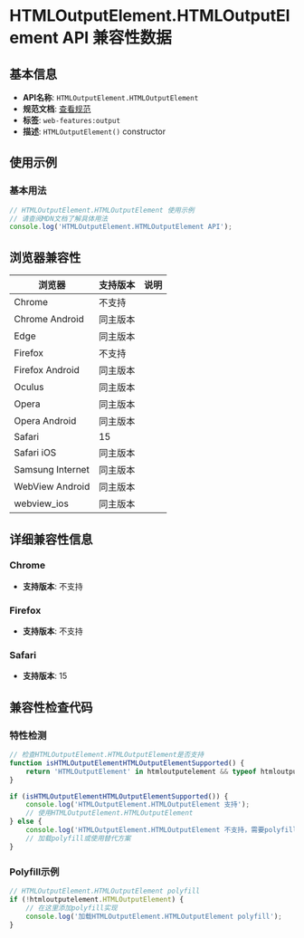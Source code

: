 # HTMLOutputElement.HTMLOutputElement API 兼容性数据

## 基本信息

- **API名称**: `HTMLOutputElement.HTMLOutputElement`
- **规范文档**: [查看规范](https://html.spec.whatwg.org/multipage/form-elements.html#htmloutputelement)
- **标签**: `web-features:output`
- **描述**: `HTMLOutputElement()` constructor

## 使用示例

### 基本用法

```javascript
// HTMLOutputElement.HTMLOutputElement 使用示例
// 请查阅MDN文档了解具体用法
console.log('HTMLOutputElement.HTMLOutputElement API');
```

## 浏览器兼容性

| 浏览器 | 支持版本 | 说明 |
|--------|----------|------|
| Chrome | 不支持 |  |
| Chrome Android | 同主版本 |  |
| Edge | 同主版本 |  |
| Firefox | 不支持 |  |
| Firefox Android | 同主版本 |  |
| Oculus | 同主版本 |  |
| Opera | 同主版本 |  |
| Opera Android | 同主版本 |  |
| Safari | 15 |  |
| Safari iOS | 同主版本 |  |
| Samsung Internet | 同主版本 |  |
| WebView Android | 同主版本 |  |
| webview_ios | 同主版本 |  |

## 详细兼容性信息

### Chrome

- **支持版本**: 不支持

### Firefox

- **支持版本**: 不支持

### Safari

- **支持版本**: 15

## 兼容性检查代码

### 特性检测

```javascript
// 检查HTMLOutputElement.HTMLOutputElement是否支持
function isHTMLOutputElementHTMLOutputElementSupported() {
    return 'HTMLOutputElement' in htmloutputelement && typeof htmloutputelement.HTMLOutputElement === 'function';
}

if (isHTMLOutputElementHTMLOutputElementSupported()) {
    console.log('HTMLOutputElement.HTMLOutputElement 支持');
    // 使用HTMLOutputElement.HTMLOutputElement
} else {
    console.log('HTMLOutputElement.HTMLOutputElement 不支持，需要polyfill');
    // 加载polyfill或使用替代方案
}
```

### Polyfill示例

```javascript
// HTMLOutputElement.HTMLOutputElement polyfill
if (!htmloutputelement.HTMLOutputElement) {
    // 在这里添加polyfill实现
    console.log('加载HTMLOutputElement.HTMLOutputElement polyfill');
}
```

